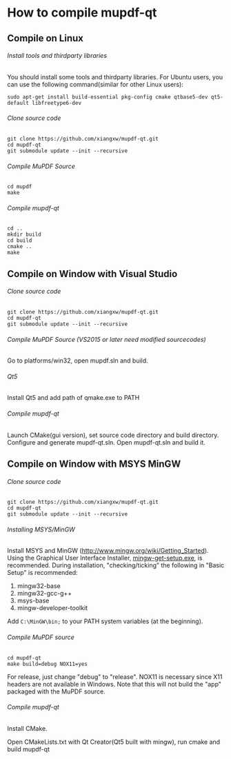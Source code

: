 # How to compile mupdf-qt

## Compile on Linux
###### Install tools and thirdparty libraries
You should install some tools and thirdparty libraries. For Ubuntu users, you can use the following command(similar for other Linux users):

    sudo apt-get install build-essential pkg-config cmake qtbase5-dev qt5-default libfreetype6-dev

###### Clone source code

    git clone https://github.com/xiangxw/mupdf-qt.git
    cd mupdf-qt
    git submodule update --init --recursive

###### Compile MuPDF Source

    cd mupdf
    make
    
###### Compile mupdf-qt

    cd ..
    mkdir build
    cd build
    cmake ..
    make

## Compile on Window with Visual Studio
###### Clone source code

    git clone https://github.com/xiangxw/mupdf-qt.git
    cd mupdf-qt
    git submodule update --init --recursive

###### Compile MuPDF Source (VS2015 or later need modified sourcecodes)
Go to platforms/win32, open mupdf.sln and build.

###### Qt5
Install Qt5 and add path of qmake.exe to PATH

    
###### Compile mupdf-qt
Launch CMake(gui version), set source code directory and build directory. Configure and generate mupdf-qt.sln. Open mupdf-qt.sln and build it.

## Compile on Window with MSYS MinGW
###### Clone source code

    git clone https://github.com/xiangxw/mupdf-qt.git
    cd mupdf-qt
    git submodule update --init --recursive

###### Installing MSYS/MinGW 
Install MSYS and MinGW (http://www.mingw.org/wiki/Getting_Started). Using the Graphical User Interface Installer, [mingw-get-setup.exe](http://sourceforge.net/projects/mingw/files/Installer/mingw-get-setup.exe/download), is recommended. During installation, "checking/ticking" the following in "Basic Setup" is recommended:

1. mingw32-base
2. mingw32-gcc-g++
3. msys-base
4. mingw-developer-toolkit

Add ```C:\MinGW\bin;``` to your PATH system variables (at the beginning).

###### Compile MuPDF source

    cd mupdf-qt
    make build=debug NOX11=yes

For release, just change "debug" to "release". NOX11 is necessary since X11 headers are not available in Windows. Note that this will not build the "app" packaged with the MuPDF source.

###### Compile mupdf-qt

Install CMake.

Open CMakeLists.txt with Qt Creator(Qt5 built with mingw), run cmake and build mupdf-qt
